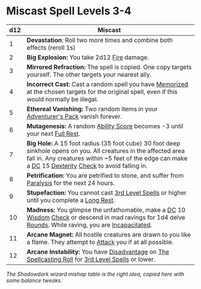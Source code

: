 # Miscast Spell Levels 3-4

| d12 | Miscast                                                                                                                                                                                                                                                                                                                                                            |
| --- | ------------------------------------------------------------------------------------------------------------------------------------------------------------------------------------------------------------------------------------------------------------------------------------------------------------------------------------------------------------------ |
| 1   | **Devastation**: Roll two more times and combine both effects (reroll 1s)                                                                                                                                                                                                                                                                                          |
| 2   | **Big Explosion:** You take 2d12 [Fire](../../Damage%20Types/Fire) damage.                                                                                                                                                                                                                                                                                         |
| 3   | **Mirrored Refraction:** The spell is copied. One copy targets yourself. The other targets your nearest ally.                                                                                                                                                                                                                                                      |
| 4   | **Incorrect Cast:** Cast a random spell you have [Memorized](../Spell%20Memorization.md) at the chosen targets for the original spell, even if this would normally be illegal.                                                                                                                                                                                     |
| 5   | **Ethereal Vanishing:** Two random items in your [Adventurer's Pack](../../Items/Individual%20Item%20Cards/Gear/100%20Coins/Adventurer's%20Pack.md) vanish forever.                                                                                                                                                                                      |
| 6   | **Mutagenesis:** A random [Ability Score](../../Player%20Characters/Chosen%20Statistics/Ability%20Scores.md) becomes -3 until your next [Full Rest](../../Game%20Procedures/Resting.md#Full%20Rest).                                                                                                                                                               |
| 7   | **Big Hole:** A 15 foot radius (35 foot cube) 30 foot deep sinkhole opens on you. All creatures in the affected area fall in. Any creatures within ~5 feet of the edge can make a [DC](../../Game%20Procedures/DC.md) 15 [Dexterity](../../Player%20Characters/Chosen%20Statistics/Dexterity.md) [Check](../../Game%20Procedures/Check.md) to avoid falling in.    |
| 8   | **Petrification:** You are petrified to stone, and suffer from [Paralysis](../../Conditions/Paralyzed.md) for the next 24 hours.                                                                                                                                                                                                                                   |
| 9   | **Stupefaction:** You cannot cast [3rd Level Spells](../Spells/Mythril%20Spells/Level%203/3rd%20Level%20Spells.md) or higher until you complete a [Long Rest](../../Game%20Procedures/Resting.md#Long%20Rest).                                                                                                                                                     |
| 10  | **Madness:** You glimpse the unfathomable, make a [DC](../../Game%20Procedures/DC.md) 10 [Wisdom](../../Player%20Characters/Chosen%20Statistics/Wisdom.md) [Check](../../Game%20Procedures/Check.md) or descend in mad ravings for 1d4 delve [Rounds](../../Game%20Procedures/Round.md). While raving, you are [Incapacitated](../../Conditions/Incapacitated.md). |
| 11  | **Arcane Magnet:** All hostile creatures are drawn to you like a flame. They attempt to [Attack](../../Game%20Procedures/Attack.md) you if at all possible.                                                                                                                                                                                                        |
| 12  | **Arcane Instability:** You have [Disadvantage](../../Game%20Procedures/Dice%20Rolls/Disadvantage.md) on [The Spellcasting Roll](../Spellcasting.md#The%20Spellcasting%20Roll) for [3rd Level Spells](../Spells/Mythril%20Spells/Level%203/3rd%20Level%20Spells.md) or lower.                                                                                      |
*The Shadowdark wizard mishap table is the right idea, copied here with some balance tweaks.*